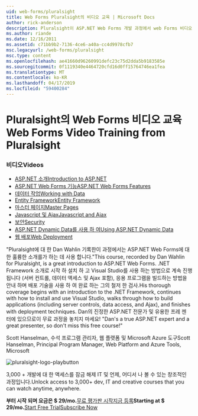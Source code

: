 ```yaml
---
uid: web-forms/pluralsight
title: Web Forms Pluralsight의 비디오 교육 | Microsoft Docs
author: rick-anderson
description: Pluralsight이 ASP.NET Web Forms 개발 과정에서 web Forms 비디오 교육을.NET 개발으로 알아야 할 몇 가지 핵심 기술을 소개...
ms.author: riande
ms.date: 12/16/2011
ms.assetid: c71bb9b2-7136-4ce6-a40a-cc4d9978cfb7
msc.legacyurl: /web-forms/pluralsight
msc.type: content
ms.openlocfilehash: ae41660d96260991defc23c75d2dda5b9183585e
ms.sourcegitcommit: 0f1119340e4464720cfd16d0ff15764746ea1fea
ms.translationtype: MT
ms.contentlocale: ko-KR
ms.lasthandoff: 04/17/2019
ms.locfileid: "59400284"
---
```

# <a name="web-forms-video-training-from-pluralsight"></a><span data-ttu-id="112bc-103">Pluralsight의 Web Forms 비디오 교육</span><span class="sxs-lookup"><span data-stu-id="112bc-103">Web Forms Video Training from Pluralsight</span></span>

### <a name="videos"></a><span data-ttu-id="112bc-104">비디오</span><span class="sxs-lookup"><span data-stu-id="112bc-104">Videos</span></span>

- [<span data-ttu-id="112bc-105">ASP.NET 소개</span><span class="sxs-lookup"><span data-stu-id="112bc-105">Introduction to ASP.NET</span></span>](https://pluralsight.com/training/Player?author=dan-wahlin&name=webforms-01&mode=live&clip=0&course=aspdotnet-webforms4-intro)
- [<span data-ttu-id="112bc-106">ASP.NET Web Forms 기능</span><span class="sxs-lookup"><span data-stu-id="112bc-106">ASP.NET Web Forms Features</span></span>](https://pluralsight.com/training/Player?author=dan-wahlin&name=webforms-02&mode=live&clip=0&course=aspdotnet-webforms4-intro)
- [<span data-ttu-id="112bc-107">데이터 작업</span><span class="sxs-lookup"><span data-stu-id="112bc-107">Working with Data</span></span>](https://pluralsight.com/training/Player?author=dan-wahlin&name=webforms-03&mode=live&clip=0&course=aspdotnet-webforms4-intro)
- [<span data-ttu-id="112bc-108">Entity Framework</span><span class="sxs-lookup"><span data-stu-id="112bc-108">Entity Framework</span></span>](https://pluralsight.com/training/Player?author=dan-wahlin&name=webforms-04&mode=live&clip=0&course=aspdotnet-webforms4-intro)
- [<span data-ttu-id="112bc-109">마스터 페이지</span><span class="sxs-lookup"><span data-stu-id="112bc-109">Master Pages</span></span>](https://pluralsight.com/training/Player?author=dan-wahlin&name=webforms-05&mode=live&clip=0&course=aspdotnet-webforms4-intro)
- [<span data-ttu-id="112bc-110">Javascript 및 Ajax</span><span class="sxs-lookup"><span data-stu-id="112bc-110">Javascript and Ajax</span></span>](https://pluralsight.com/training/Player?author=dan-wahlin&name=webforms-06&mode=live&clip=0&course=aspdotnet-webforms4-intro)
- [<span data-ttu-id="112bc-111">보안</span><span class="sxs-lookup"><span data-stu-id="112bc-111">Security</span></span>](https://pluralsight.com/training/Player?author=dan-wahlin&name=webforms-07&mode=live&clip=0&course=aspdotnet-webforms4-intro)
- [<span data-ttu-id="112bc-112">ASP.NET Dynamic Data를 사용 하 여</span><span class="sxs-lookup"><span data-stu-id="112bc-112">Using ASP.NET Dynamic Data</span></span>](https://pluralsight.com/training/Player?author=dan-wahlin&name=webforms-08&mode=live&clip=0&course=aspdotnet-webforms4-intro)
- [<span data-ttu-id="112bc-113">웹 배포</span><span class="sxs-lookup"><span data-stu-id="112bc-113">Web Deployment</span></span>](https://pluralsight.com/training/Player?author=fritz-onion&name=webforms-09&mode=live&clip=0&course=aspdotnet-webforms4-intro)


<span data-ttu-id="112bc-114">"Pluralsight에 대 한 Dan Wahlin 기록한이 과정에서는 ASP.NET Web Forms에 대 한 훌륭한 소개를가 하는 데 사용 합니다.</span><span class="sxs-lookup"><span data-stu-id="112bc-114">"This course, recorded by Dan Wahlin for Pluralsight, is a great introduction to ASP.NET Web Forms.</span></span> <span data-ttu-id="112bc-115">.NET Framework 소개로 시작 하 설치 하 고 Visual Studio를 사용 하는 방법으로 계속 진행 됩니다 (서버 컨트롤, 데이터 액세스 및 Ajax 포함), 응용 프로그램을 빌드하는 방법을 안내 하며 배포 기술을 사용 하 여 완료 하는 그의 철저 한 검사.</span><span class="sxs-lookup"><span data-stu-id="112bc-115">His thorough coverage begins with an introduction to the .NET Framework, continues with how to install and use Visual Studio, walks through how to build applications (including server controls, data access, and Ajax), and finishes with deployment techniques.</span></span> <span data-ttu-id="112bc-116">Dan의 진정한 ASP.NET 전문가 및 유용한 프레 젠 터에 있으므로이 무료 과정을 놓치지 마세요! "</span><span class="sxs-lookup"><span data-stu-id="112bc-116">Dan's a true ASP.NET expert and a great presenter, so don't miss this free course!"</span></span>

<span data-ttu-id="112bc-117">Scott Hanselman, 수석 프로그램 관리자, 웹 플랫폼 및 Microsoft Azure 도구</span><span class="sxs-lookup"><span data-stu-id="112bc-117">Scott Hanselman, Principal Program Manager, Web Platform and Azure Tools, Microsoft</span></span>


![pluralsight-logo-playbutton](pluralsight/_static/image1.png)

<span data-ttu-id="112bc-119">3,000 + 개발에 대 한 액세스를 잠금 해제 IT 및 언제, 어디서 나 볼 수 있는 창조적인 과정입니다.</span><span class="sxs-lookup"><span data-stu-id="112bc-119">Unlock access to 3,000+ dev, IT and creative courses that you can watch anytime, anywhere.</span></span>

<span data-ttu-id="112bc-120">**부터 시작 되며 요금은 $ 29/mo.**[무료 평가판 시작](https://pluralsight.com/microsoft/olt/subscribe/SubscriptionRedirector.aspx?freetrial=true&amp;utm_source=microsoft&amp;utm_medium=sponsored-page&amp;utm_content=webmatrix&amp;utm_campaign=microsoft-sponsored-course)[지금 등록](https://pluralsight.com/microsoft/OLT/subscriptions.aspx?utm_source=microsoft&amp;utm_medium=sponsored-page&amp;utm_content=webmatrix&amp;utm_campaign=microsoft-sponsored-course)</span><span class="sxs-lookup"><span data-stu-id="112bc-120">**Starting at $ 29/mo.**[Start Free Trial](https://pluralsight.com/microsoft/olt/subscribe/SubscriptionRedirector.aspx?freetrial=true&amp;utm_source=microsoft&amp;utm_medium=sponsored-page&amp;utm_content=webmatrix&amp;utm_campaign=microsoft-sponsored-course)[Subscribe Now](https://pluralsight.com/microsoft/OLT/subscriptions.aspx?utm_source=microsoft&amp;utm_medium=sponsored-page&amp;utm_content=webmatrix&amp;utm_campaign=microsoft-sponsored-course)</span></span>
